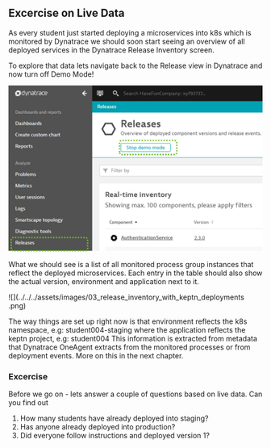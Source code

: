 ## Excercise on Live Data

As every student just started deploying a microservices into k8s which is monitored by Dynatrace we should soon start seeing an overview of all deployed services in the Dynatrace Release Inventory screen.

To explore that data lets navigate back to the Release view in Dynatrace and now turn off Demo Mode!

![](../../../assets/images/03_release_stop_demo_mode.png)

What we should see is a list of all monitored process group instances that reflect the deployed microservices. Each entry in the table should also show the actual version, environment and application next to it.

![](../../../assets/images/03_release_inventory_with_keptn_deployments
.png)

The way things are set up right now is that environment reflects the k8s namespace, e.g: student004-staging where the application reflects the keptn project, e.g: student004
This information is extracted from metadata that Dynatrace OneAgent extracts from the monitored processes or from deployment events. More on this in the next chapter.

### Excercise
Before we go on - lets answer a couple of questions based on live data. Can you find out
1. How many students have already deployed into staging?
1. Has anyone already deployed into production?
1. Did everyone follow instructions and deployed version 1?

